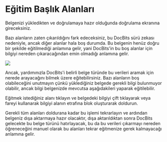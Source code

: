 # Eğitim Başlık Alanları

Belgenizi yükledikten ve doğrulamaya hazır olduğunda doğrulama ekranına gireceksiniz.

Bazı alanların zaten çıkarıldığını fark edeceksiniz, bu DocBits sürü zekası nedeniyle, ancak diğer alanlar hala boş durumda. Bu belgenin henüz doğru bir şekilde eğitilmediği anlamına gelir, yani DocBits'in bu boş alanlar için bilgiyi nereden çıkaracağından emin olmadığı anlamına gelir.

&#x20;![](https://lh7-us.googleusercontent.com/4xwqOa-brYegZ-5GiX0CCXbZ3KpHK0DqafFukBiCHVodWKzIOpQ8zg6J\_QoEUddQQDwq7loGEBlN87kuXZph3\_tmX8kzqMd5pFy9deUQvEfY7zxXWULbMn\_SKas9K1Wb3R6-FX0dm3BToyWNYOv4WE4)

Ancak, yardımınızla DocBits'i belirli belge türünde bu verileri aramak için nerede arayacağını bilmek üzere eğitebilirsiniz. Bazı alanların boş olabileceğini unutmayın çünkü yüklediğiniz belgede gerekli bilgi bulunmuyor olabilir, ancak bilgi belgenizde mevcutsa aşağıdakileri yaparak eğitilebilir.

Eğitmek istediğiniz alanı tıklayın ve belgedeki bilgiyi çift tıklayarak veya fareyi kullanarak bilgiyi alanın etrafına blok oluşturarak doldurun.

Gerekli tüm alanları doldurana kadar bu işlemi tekrarlayın ve ardından belgeniz dışa aktarmaya hazır olacaktır, dışa aktarıldıktan sonra DocBits gelecekte bu belge türünü hatırlayacak, bu da bu verileri çıkarmayı nereden öğreneceğini manuel olarak bu alanları tekrar eğitmenize gerek kalmayacağı anlamına gelir.
